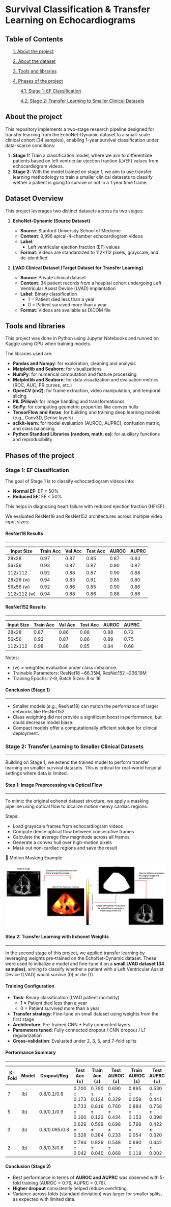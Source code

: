 # Survival Classification & Transfer Learning on Echocardiograms

## __Table of Contents__ ##
<ul>

[1. About the project](#about-the-project)

[2. About the dataset](#dataset-overview)

[3. Tools and libraries](#tools-and-libraries)

[4. Phases of the project](#phases-of-the-project)

<ul>

  [4.1. Stage 1: EF Classification](#stage-1-ef-classification)

  [4.2. Stage 2: Transfer Learning to Smaller Clinical Datasets](#stage-2-transfer-learning-to-smaller-clinical-datasets)


</ul>

</ul>

## __About the project__ ##

This repository implements a two-stage research pipeline designed for transfer learning from the EchoNet-Dynamic dataset to a small-scale clinical cohort (34 samples), enabling 1-year survival classification under data-scarce conditions:

1. **Stage 1:** Train a classification model, where we aim to differentiate patients based on left ventricular ejection fraction (LVEF) values from echocardiogram videos.
2. **Stage 2:** With the model trained on stage 1, we aim to use transfer learning methodology to train a smaller clinical datasets to classify wether a patient is going to survive or not in a 1 year time frame.

## __Dataset Overview__ ##

This project leverages two distinct datasets across its two stages:

1. **EchoNet-Dynamic (Source Dataset)**  
   - **Source**: Stanford University School of Medicine  
   - **Content**: 9,996 apical-4-chamber echocardiogram videos  
   - **Label**:
     - Left ventricular ejection fraction (EF) values
   - **Format**: Videos are standardized to 112×112 pixels, grayscale, and de-identified

2. **LVAD Clinical Dataset (Target Dataset for Transfer Learning)**  
   - **Source**: Private clinical dataset
   - **Content**: 34 patient records from a hospital cohort undergoing Left Ventricular Assist Device (LVAD) implantation  
   - **Label**: Binary classification  
     - 1 = Patient died less than a year 
     - 0 = Patient survived more than a year
   - **Format**: Videos are available as DICOM file

## __Tools and libraries__ ##

This project was done in Python using Jupyter Notebooks and runned on Kaggle using GPU when training models.

The libraries used are:
* __Pandas and Numpy__: for exploration, cleaning and analysis
* __Matplotlib and Seaborn__: for visualizations
* __NumPy__: for numerical computation and feature processing
* __Matplotlib and Seaborn__: for data visualization and evaluation metrics (ROC, AUC, PR curves, etc.)
* __OpenCV (cv2)__: for frame extraction, video manipulation, and temporal slicing
* __PIL (Pillow)__: for image handling and transformationss
* __SciPy__: for computing geometric properties like convex hulls
* __TensorFlow and Keras__: for building and training deep learning models (e.g., Conv3D, Dense layers)
* __scikit-learn__: for model evaluation (AUROC, AUPRC), confusion matrix, and class balancing
* __Python Standard Libraries (random, math, os)__: for auxiliary functions and reproducibility


## __Phases of the project__ ##
### Stage 1: EF Classification ###

The goal of Stage 1 is to classify echocardiogram videos into:

- **Normal EF:** EF ≥ 50%
- **Reduced EF:** EF < 50%

This helps in diagnosing heart failure with reduced ejection fraction (HFrEF).

We evaluated ResNet18 and ResNet152 architectures across multiple video input sizes:

#### ResNet18 Results ####
----------------
| Input Size    | Train Acc | Val Acc | Test Acc | AUROC | AUPRC |
|---------------|-----------|---------|----------|--------|--------|
| 28x28         | 0.97      | 0.87    | 0.85     | 0.87   | 0.83   |
| 56x56         | 0.93      | 0.87    | 0.87     | 0.90   | 0.87   |
| 112x112       | 0.92      | 0.88    | 0.87     | 0.90   | 0.88   |
| 28x28 (w)     | 0.94      | 0.83    | 0.81     | 0.85   | 0.80   |
| 56x56 (w)     | 0.92      | 0.86    | 0.85     | 0.90   | 0.86   |
| 112x112 (w)   | 0.94      | 0.88    | 0.86     | 0.88   | 0.86   |

#### ResNet152 Results ####
-----------------
| Input Size    | Train Acc | Val Acc | Test Acc | AUROC | AUPRC |
|---------------|-----------|---------|----------|--------|--------|
| 28x28         | 0.87      | 0.86    | 0.88     | 0.88   | 0.72   |
| 56x56         | 0.92      | 0.87    | 0.86     | 0.89   | 0.75   |
| 112x112       | 0.98      | 0.86    | 0.85     | 0.84   | 0.68   |

Notes:
- (w) = weighted evaluation under class imbalance.
- Trainable Parameters: ResNet18 ~66.35M, ResNet152 ~236.19M
- Training Epochs: 2–9, Batch Sizes: 8 or 16

#### Conclusion (Stage 1) ####
-----------------------

- Smaller models (e.g., ResNet18) can match the performance of larger networks like ResNet152.
- Class weighting did not provide a significant boost in performance, but could decrease model biase.
- Compact models offer a computationally efficient solution for clinical deployment.

### __Stage 2: Transfer Learning to Smaller Clinical Datasets__ ### 
-----------------------------------------------------------

Building on Stage 1, we extend the trained model to perform transfer learning on smaller survival datasets. This is critical for real-world hospital settings where data is limited.

#### Step 1: Image Preprocessing via Optical Flow ####
-----------------------------------------------

To mimic the original echonet dataset structure, we apply a masking pipeline using optical flow to localize motion-heavy cardiac regions.

Steps:
- Load grayscale frames from echocardiogram videos
- Compute dense optical flow between consecutive frames
- Calculate the average flow magnitude across all frames
- Generate a convex hull over high-motion pixels
- Mask out non-cardiac regions and save the result

📸 Motion Masking Example

![LV Optical Flow Masking](images/optical_flow_masking_example.png)

#### Step 2: Transfer Learning with Echonet Weights #### 
-----------------------------------------------

In the second stage of this project, we applied transfer learning by leveraging weights pre-trained on the EchoNet-Dynamic dataset. These were used to initialize a model and fine-tune it on a **small LVAD dataset (34 samples)**, aiming to classify whether a patient with a Left Ventricular Assist Device (LVAD) would survive (0) or die (1).

#### Training Configuration #### 

- **Task**: Binary classification (LVAD patient mortality)
     - 1 = Patient died less than a year 
     - 0 = Patient survived more than a year
- **Transfer strategy**: Fine-tune on small dataset using weights from the first stage
- **Architecture**: Pre-trained CNN + Fully connected layers
- **Parameters tuned**: Fully connected dropout / CNN dropout / L1 regularization
- **Cross-validation**: Evaluated under 2, 3, 5, and 7-fold splits

#### Performance Summary #### 
-----------------------------------------------

|   K-Fold | Model   | Dropout/Reg   | Test Acc (±)   | Train Acc (±)   | Test AUROC (±)   | Train AUROC (±)   | Test AUPRC (±)   | Train AUPRC (±)   |
|----------|---------|---------------|----------------|-----------------|------------------|-------------------|------------------|-------------------|
|        7 | (b)     | 0.8/0.1/0.8   | 0.700 ± 0.173  | 0.790 ± 0.124   | 0.690 ± 0.329    | 0.895 ± 0.059     | 0.530 ± 0.441    | 0.719 ± 0.086     |
|        5 | (b)     | 0.9/0.1/0.9   | 0.733 ± 0.160  | 0.816 ± 0.123   | 0.760 ± 0.434    | 0.884 ± 0.153     | 0.758 ± 0.398    | 0.720 ± 0.243     |
|        3 | (b)     | 0.8/0.095/0.8 | 0.629 ± 0.328  | 0.599 ± 0.384   | 0.698 ± 0.233    | 0.798 ± 0.054     | 0.422 ± 0.320    | 0.617 ± 0.053     |
|        2 | (b)     | 0.8/0.3/0.8   | 0.794 ± 0.042  | 0.829 ± 0.040   | 0.548 ± 0.068    | 0.690 ± 0.118     | 0.442 ± 0.002    | 0.455 ± 0.267     |

#### Conclusion (Stage 2) #### 

- Best performance in terms of **AUROC and AUPRC** was observed with 5-fold training (AUROC = 0.76, AUPRC = 0.76).
- **Higher dropout** consistently helped reduce overfitting.
- Variance across folds (standard deviation) was larger for smaller splits, as expected with limited data.


